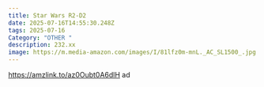 ```yaml
---
title: Star Wars R2-D2
date: 2025-07-16T14:55:30.248Z
tags: 2025-07-16
Category: "OTHER "
description: 232.xx
image: https://m.media-amazon.com/images/I/81lfz0m-mnL._AC_SL1500_.jpg
---
```

https://amzlink.to/az0Oubt0A6dlH ad